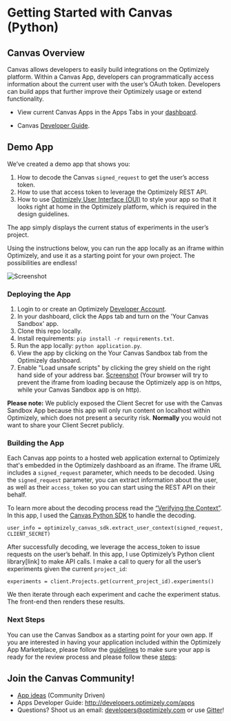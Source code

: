 # Getting Started with Canvas (Python)

## Canvas Overview

Canvas allows developers to easily build integrations on the Optimizely platform. Within a Canvas App, developers can programmatically access information about the current user with the user’s OAuth token. Developers can build apps that further improve their Optimizely usage or extend functionality. 

* View current Canvas Apps in the Apps Tabs in your [dashboard](https://app.optimizely.com).

* Canvas [Developer Guide](http://developers.optimizely.com/apps/).

## Demo App

We’ve created a demo app that shows you:

1. How to decode the Canvas `signed_request` to get the user’s access token.
2. How to use that access token to leverage the Optimizely REST API.
3. How to use [Optimizely User Interface (OUI)](https://github.com/optimizely/oui) to style your app so that it looks right at home in the Optimizely platform, which is required in the design guidelines. 

The app simply displays the current status of experiments in the user’s project. 

Using the instructions below, you can run the app locally as an iframe within Optimizely, and use it as a starting point for your own project. The possibilities are endless! 

![Screenshot](https://github.com/optimizely/canvas-getting-started-python/blob/master/static/img/canvas-screenshot.png)

### Deploying the App
1. Login to or create an Optimizely [Developer Account](https://www.optimizely.com/?modal=devsignup).
2. In your dashboard, click the Apps tab and turn on the 'Your Canvas Sandbox' app.
3. Clone this repo locally.
4. Install requirements: `pip install -r requirements.txt`.
5. Run the app locally: `python application.py`.
6. View the app by clicking on the Your Canvas Sandbox tab from the Optimizely dashboard.
7. Enable "Load unsafe scripts" by clicking the grey shield on the right hand side of your address bar.  [Screenshot](https://github.com/optimizely/canvas-getting-started-python/blob/master/static/img/unsafe-scripts.png) (Your browser will try to prevent the iframe from loading because the Optimizely app is on https, while your Canvas Sandbox app is on http). 

**Please note:** We publicly exposed the Client Secret for use with the Canvas Sandbox App because this app will only run content on localhost within Optimizely, which does not present a security risk. <b> Normally</b> you would not want to share your Client Secret publicly. 

### Building the App

Each Canvas app points to a hosted web application external to Optimizely that's embedded in the Optimizely dashboard as an iframe. The iframe URL includes a `signed_request` parameter, which needs to be decoded. Using the `signed_request` parameter, you can extract information about the user, as well as their `access_token` so you can start using the REST API on their behalf. 

To learn more about the decoding process read the [“Verifying the Context”](http://developers.optimizely.com/apps/#verifying-the-context). In this app, I used the [Canvas Python SDK](https://github.com/optimizely/canvas_python_SDK) to handle the decoding. 

```
user_info = optimizely_canvas_sdk.extract_user_context(signed_request, CLIENT_SECRET)
``` 
After successfully decoding, we leverage the access_token to issue requests on the user’s behalf. In this app, I use Optimizely’s Python client library[link] to make API calls. I make a call to query for all the user’s experiments given the current `project_id`:

`experiments = client.Projects.get(current_project_id).experiments()`

We then iterate through each experiment and cache the experiment status. The front-end then renders these results. 

### Next Steps

You can use the Canvas Sandbox as a starting point for your own app. If you are interested in having your application included within the Optimizely App Marketplace, please follow the [guidelines](http://developers.optimizely.com/apps/#app-guidelines) to make sure your app is ready for the review process and please follow these [steps](http://developers.optimizely.com/canvas/#register-your-app): 

## Join the Canvas Community! 

* [App ideas](http://optimize.ly/app-ideas) (Community Driven) 
* Apps Developer Guide: http://developers.optimizely.com/apps
* Questions? Shoot us an email: developers@optimizely.com or use [Gitter](https://gitter.im/optimizely/apps)!
